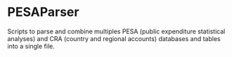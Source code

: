 # PESAParser
Scripts to parse and combine multiples PESA (public expenditure statistical analyses) and CRA (country and regional accounts) databases and tables into a single file.
